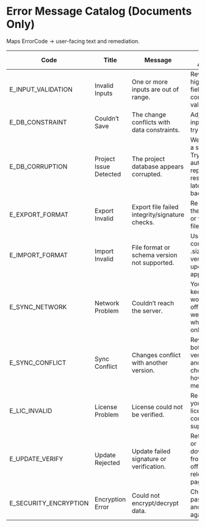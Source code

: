 # Error Message Catalog (Documents Only)

Maps ErrorCode → user-facing text and remediation.

| Code | Title | Message | User Action |
|------|-------|---------|-------------|
| E_INPUT_VALIDATION | Invalid Inputs | One or more inputs are out of range. | Review highlighted fields and correct values. |
| E_DB_CONSTRAINT | Couldn’t Save | The change conflicts with data constraints. | Adjust inputs or try again. |
| E_DB_CORRUPTION | Project Issue Detected | The project database appears corrupted. | We created a snapshot. Try automatic repair or restore the latest backup. |
| E_EXPORT_FORMAT | Export Invalid | Export file failed integrity/signature checks. | Re-export the project or verify file source. |
| E_IMPORT_FORMAT | Import Invalid | File format or schema version not supported. | Use a compatible .sizewise version or update the app. |
| E_SYNC_NETWORK | Network Problem | Couldn’t reach the server. | You can keep working offline; we’ll retry when online. |
| E_SYNC_CONFLICT | Sync Conflict | Changes conflict with another version. | Review both versions and choose how to merge. |
| E_LIC_INVALID | License Problem | License could not be verified. | Re-import your license or contact support. |
| E_UPDATE_VERIFY | Update Rejected | Update failed signature or verification. | Retry later or download from official release page. |
| E_SECURITY_ENCRYPTION | Encryption Error | Could not encrypt/decrypt data. | Check your passphrase and try again. |

